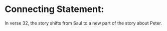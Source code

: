 # Connecting Statement:

In verse 32, the story shifts from Saul to a new part of the story about Peter.